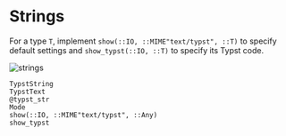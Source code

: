 
# Strings

For a type `T`, implement `show(::IO, ::MIME"text/typst", ::T)` to specify
default settings and `show_typst(::IO, ::T)` to specify its Typst code.

![strings](../assets/strings.png)

```@docs
TypstString
TypstText
@typst_str
Mode
show(::IO, ::MIME"text/typst", ::Any)
show_typst
```
